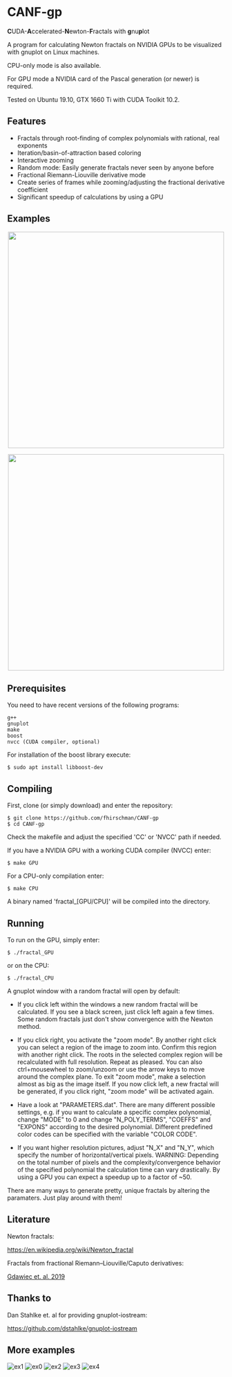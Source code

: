 # CANF-gp

**C**UDA-**A**ccelerated-**N**ewton-**F**ractals with **g**nu**p**lot

A program for calculating Newton fractals on NVIDIA GPUs to be visualized with gnuplot on Linux machines. 

CPU-only mode is also available. 

For GPU mode a NVIDIA card of the Pascal generation (or newer) is required.

Tested on Ubuntu 19.10, GTX 1660 Ti with CUDA Toolkit 10.2.

## Features

* Fractals through root-finding of complex polynomials with rational, real exponents
* Iteration/basin-of-attraction based coloring
* Interactive zooming
* Random mode: Easily generate fractals never seen by anyone before 
* Fractional Riemann-Liouville derivative mode
* Create series of frames while zooming/adjusting the fractional derivative coefficient
* Significant speedup of calculations by using a GPU

## Examples


<p align="center">
  <img width="500" height="500" src="./examples/zoom.gif">
</p>

<p align="center">
  <img width="500" height="500" src="./examples/var_alpha.gif"
  >
</p>


## Prerequisites

You need to have recent versions of the following programs:

```
g++
gnuplot 
make
boost 
nvcc (CUDA compiler, optional)
```

For installation of the boost library execute:

```
$ sudo apt install libboost-dev
```

## Compiling
First, clone (or simply download) and enter the repository:

```
$ git clone https://github.com/fhirschman/CANF-gp
$ cd CANF-gp
```

Check the makefile and adjust the specified 'CC' or 'NVCC' path if needed.

If you have a NVIDIA GPU with a working CUDA compiler (NVCC) enter:

```
$ make GPU
```
For a CPU-only compilation enter:

```
$ make CPU
```
A binary named 'fractal_[GPU/CPU]' will be compiled into the directory. 

## Running

To run on the GPU, simply enter:

```
$ ./fractal_GPU
```
or on the CPU:

```
$ ./fractal_CPU
```

A gnuplot window with a random fractal will open by default:

* If you click left within the windows a new random fractal will be calculated. If you see a black screen, just click left again a few times. Some random fractals just don't show convergence with the Newton method.

* If you click right, you activate the "zoom mode". By another right click you can select a region of the image to zoom into. Confirm this region with another right click. The roots in the selected complex region will be recalculated with full resolution. Repeat as pleased. You can also ctrl+mousewheel to zoom/unzoom or use the arrow keys to move around the complex plane. To exit "zoom mode", make a selection almost as big as the image itself. If you now click left, a new fractal will be generated, if you click right, "zoom mode" will be activated again.

* Have a look at "PARAMETERS.dat". There are many different possible settings, e.g. if you want to calculate a specific 
complex polynomial, change "MODE" to 0 and change "N_POLY_TERMS", "COEFFS" and "EXPONS" according to the desired polynomial. Different predefined color codes can be specified with the variable "COLOR CODE".

* If you want higher resolution pictures, adjust "N_X" and "N_Y", which specify the number of horizontal/vertical pixels. WARNING: Depending on the total number of pixels and the complexity/convergence behavior of the specified polynomial the calculation time can vary drastically. By using a GPU you can expect a speedup up to a factor of ~50.

There are many ways to generate pretty, unique fractals by altering the paramaters. Just play around with them!

## Literature

Newton fractals:

https://en.wikipedia.org/wiki/Newton_fractal

Fractals from fractional Riemann–Liouville/Caputo derivatives:

<a href="https://www.researchgate.net/publication/335702009_Visual_Analysis_of_the_Newton's_Method_with_Fractional_Order_Derivatives">Gdawiec et. al. 2019</a>

## Thanks to 

Dan Stahlke et. al for providing gnuplot-iostream:

https://github.com/dstahlke/gnuplot-iostream

## More examples


![ex1](./examples/ex1.gif)
![ex0](./examples/ex0.png)
![ex2](./examples/ex2.png)
![ex3](./examples/ex3.png)
![ex4](./examples/ex4.png)